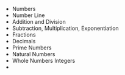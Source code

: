 - Numbers
- Number Line
- Addition and Division
- Subtraction, Multiplication, Exponentiation
- Fractions
- Decimals
- Prime Numbers
- Natural Numbers
- Whole Numbers Integers
- 